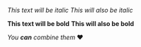 *This text will be italic*
_This will also be italic_

**This text will be bold**
__This will also be bold__

_You **can** combine them_  :heart:

